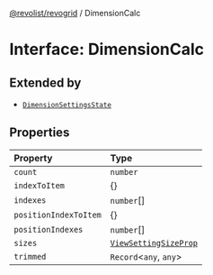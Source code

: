 [@revolist/revogrid](README.md) / DimensionCalc

# Interface: DimensionCalc

## Extended by

- [`DimensionSettingsState`](Interface.DimensionSettingsState.md)

## Properties

| Property | Type |
| :------ | :------ |
| `count` | `number` |
| `indexToItem` | \{\} |
| `indexes` | `number`[] |
| `positionIndexToItem` | \{\} |
| `positionIndexes` | `number`[] |
| `sizes` | [`ViewSettingSizeProp`](Type.ViewSettingSizeProp.md) |
| `trimmed` | `Record`\<`any`, `any`\> |
